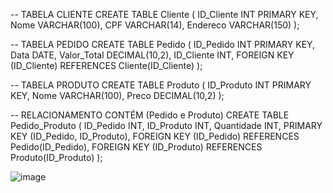 -- TABELA CLIENTE
CREATE TABLE Cliente (
    ID_Cliente INT PRIMARY KEY,
    Nome VARCHAR(100),
    CPF VARCHAR(14),
    Endereco VARCHAR(150)
);

-- TABELA PEDIDO
CREATE TABLE Pedido (
    ID_Pedido INT PRIMARY KEY,
    Data DATE,
    Valor_Total DECIMAL(10,2),
    ID_Cliente INT,
    FOREIGN KEY (ID_Cliente) REFERENCES Cliente(ID_Cliente)
);

-- TABELA PRODUTO
CREATE TABLE Produto (
    ID_Produto INT PRIMARY KEY,
    Nome VARCHAR(100),
    Preco DECIMAL(10,2)
);

-- RELACIONAMENTO CONTÉM (Pedido e Produto)
CREATE TABLE Pedido_Produto (
    ID_Pedido INT,
    ID_Produto INT,
    Quantidade INT,
    PRIMARY KEY (ID_Pedido, ID_Produto),
    FOREIGN KEY (ID_Pedido) REFERENCES Pedido(ID_Pedido),
    FOREIGN KEY (ID_Produto) REFERENCES Produto(ID_Produto)
);



![image](https://github.com/user-attachments/assets/2a2957d7-d029-46a4-ad04-20032b3f7dd7)

